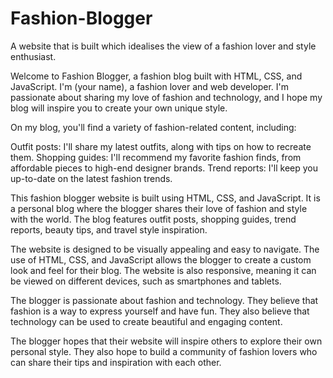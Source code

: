 # Fashion-Blogger
A website that is built which idealises the view of a fashion lover and style enthusiast.

Welcome to Fashion Blogger, a fashion blog built with HTML, CSS, and JavaScript. I'm (your name), a fashion lover and web developer. I'm passionate about sharing my love of fashion and technology, and I hope my blog will inspire you to create your own unique style.

On my blog, you'll find a variety of fashion-related content, including:

Outfit posts: I'll share my latest outfits, along with tips on how to recreate them.
Shopping guides: I'll recommend my favorite fashion finds, from affordable pieces to high-end designer brands.
Trend reports: I'll keep you up-to-date on the latest fashion trends.

This fashion blogger website is built using HTML, CSS, and JavaScript. It is a personal blog where the blogger shares their love of fashion and style with the world. The blog features outfit posts, shopping guides, trend reports, beauty tips, and travel style inspiration.

The website is designed to be visually appealing and easy to navigate. The use of HTML, CSS, and JavaScript allows the blogger to create a custom look and feel for their blog. The website is also responsive, meaning it can be viewed on different devices, such as smartphones and tablets.

The blogger is passionate about fashion and technology. They believe that fashion is a way to express yourself and have fun. They also believe that technology can be used to create beautiful and engaging content.

The blogger hopes that their website will inspire others to explore their own personal style. They also hope to build a community of fashion lovers who can share their tips and inspiration with each other.
